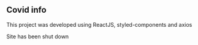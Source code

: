 ## Covid info

This project was developed using ReactJS, styled-components and axios

Site has been shut down
